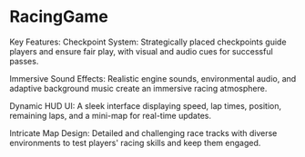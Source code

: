 # RacingGame

Key Features:
Checkpoint System: Strategically placed checkpoints guide players and ensure fair play, with visual and audio cues for successful passes.

Immersive Sound Effects: Realistic engine sounds, environmental audio, and adaptive background music create an immersive racing atmosphere.

Dynamic HUD UI: A sleek interface displaying speed, lap times, position, remaining laps, and a mini-map for real-time updates.

Intricate Map Design: Detailed and challenging race tracks with diverse environments to test players' racing skills and keep them engaged.
